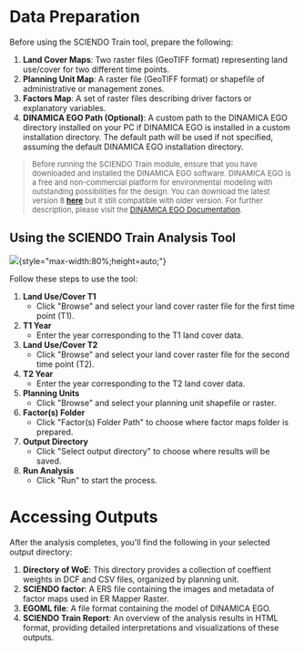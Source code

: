 # Data Preparation

Before using the SCIENDO Train tool, prepare the following:

1.  **Land Cover Maps**: Two raster files (GeoTIFF format) representing land use/cover for two different time points.
2.  **Planning Unit Map**: A raster file (GeoTIFF format) or shapefile of administrative or management zones.
3.  **Factors Map**: A set of raster files describing driver factors or explanatory variables.
7.  **DINAMICA EGO Path (Optional)**: A custom path to the DINAMICA EGO directory installed on your PC if DINAMICA EGO is installed in a custom installation directory. The default path will be used if not specified, assuming the default DINAMICA EGO installation directory.

> <font size="2">Before running the SCIENDO Train module, ensure that you have downloaded and installed the DINAMICA EGO software. DINAMICA EGO is a free and non-commercial platform for environmental modeling with outstanding possibilities for the design. You can download the latest version 8 [**here**](https://csr.ufmg.br/dinamica/dinamica-8/) but it still compatible with older version. For further description, please visit the [DINAMICA EGO Documentation](https://dinamicaego.com/dokuwiki/doku.php?id=guidebook_start).</font>

## Using the SCIENDO Train Analysis Tool

![](sciendo_train_help.gif){style="max-width:80%;height=auto;"}

Follow these steps to use the tool:

1.  **Land Use/Cover T1**
    -   Click "Browse" and select your land cover raster file for the first time point (T1).
2.  **T1 Year**
    -   Enter the year corresponding to the T1 land cover data.
3.  **Land Use/Cover T2**
    -   Click "Browse" and select your land cover raster file for the second time point (T2).
4.  **T2 Year**
    -   Enter the year corresponding to the T2 land cover data.
5.  **Planning Units**
    -   Click "Browse" and select your planning unit shapefile or raster.
6.  **Factor(s) Folder**
    -   Click "Factor(s) Folder Path" to choose where factor maps folder is prepared.
7.  **Output Directory**
    -   Click "Select output directory" to choose where results will be saved.
8.  **Run Analysis**
    -   Click "Run" to start the process.

# Accessing Outputs

After the analysis completes, you'll find the following in your selected output directory:

1.  **Directory of WoE**: This directory provides a collection of coeffient weights in DCF and CSV files, organized by planning unit.
2.  **SCIENDO factor**: A ERS file containing the images and metadata of factor maps used in ER Mapper Raster.
3.  **EGOML file**: A file format containing the model of DINAMICA EGO.
4.  **SCIENDO Train Report**: An overview of the analysis results in HTML format, providing detailed interpretations and visualizations of these outputs.

